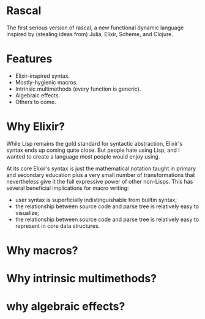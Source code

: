 # Rascal
The first serious version of rascal, a new functional dynamic language inspired by (stealing ideas from) Julia, Elixir, Scheme, and Clojure.

# Features
* Elixir-inspired syntax.
* Mostly-hygienic macros.
* Intrinsic multimethods (every function is generic).
* Algebraic effects.
* Others to come.

# Why Elixir?
While Lisp remains the gold standard for syntactic abstraction, Elixir's syntax ends up coming quite close. But people hate using Lisp, and I wanted to create a language most people would
enjoy using.

At its core Elixir's syntax is just the mathematical notation taught in primary and secondary education plus a very small number of transformations that nevertheless give it the full expressive 
power of other non-Lisps. This has several beneficial implications for macro writing:

* user syntax is superficially indistinguishable from builtin syntax;
* the relationship between source code and parse tree is relatively easy to visualize;
* the relationship between source code and parse tree is relatively easy to represent in core data structures.

# Why macros?

# Why intrinsic multimethods?

# why algebraic effects?
